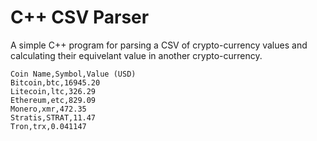 C++ CSV Parser
======================

A simple C++ program for parsing a CSV of crypto-currency values and calculating their equivelant value in another crypto-currency.

```
Coin Name,Symbol,Value (USD)
Bitcoin,btc,16945.20
Litecoin,ltc,326.29
Ethereum,etc,829.09
Monero,xmr,472.35
Stratis,STRAT,11.47
Tron,trx,0.041147
```
